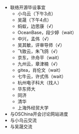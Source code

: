 - 联络开源毕设事宜
	- 小乌云（下午3点）
	- 吴晟（下午4点）
	- 蚂蚁，边思康（√）
	- OceanBase，段少婷（wait）
	- 中兴，孟伟（√）
	- 吴其敏，评审导师（√）
	- 飞致云，朱飞鸽（√）
	- 京东，许舟平（wait）
	- 九州云，章津楠（√）
	- gitea，肖伦文（wait）
	- 七牛云，许式伟（wait）
	- 杭州电子科大（找人）
	- 华东师大
	- 同济
	- 清华
	- 上海外经贸大学
- 与OSChina开会讨论网站进度
- 与小乌云交流
- 与吴晟交流